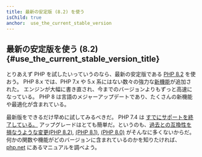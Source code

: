 ```yaml
---
title: 最新の安定版 (8.2) を使う
isChild: true
anchor:  use_the_current_stable_version
---
```


## 最新の安定版を使う (8.2) {#use_the_current_stable_version_title}

とりあえず PHP を試したいっていうのなら、最新の安定版である [PHP 8.2][php-release] を使おう。
PHP 8.x では、PHP 7.x や 5.x 系にはない数々の強力な[新機能](#language_highlights)が追加された。
エンジンが大幅に書き直され、今までのバージョンよりもずっと高速になっている。
PHP 8 は言語のメジャーアップデートであり、たくさんの新機能や最適化が含まれている。

最新版をできるだけ早めに試してみるべきだ。
PHP 7.4 は [すでにサポートを終了している。](http://php.net/supported-versions.php)
アップグレードはとても簡単だ。というのも、[過去との互換性を損なうような変更(PHP 8.2)][php-bc-82], [(PHP 8.1)][php-bc-81], [(PHP 8.0)][php-bc-80] がそんなに多くないからだ。
何かの関数や機能がどのバージョンに含まれているのかを知りたければ、[php.net][php-docs] にあるマニュアルを調べよう。

[php-release]: https://php.net/downloads.php
[php-docs]: https://php.net/manual/
[php-bc-80]: https://php.net/manual/migration80.incompatible.php
[php-bc-81]: https://php.net/manual/migration81.incompatible.php
[php-bc-82]: https://php.net/manual/migration82.incompatible.php
